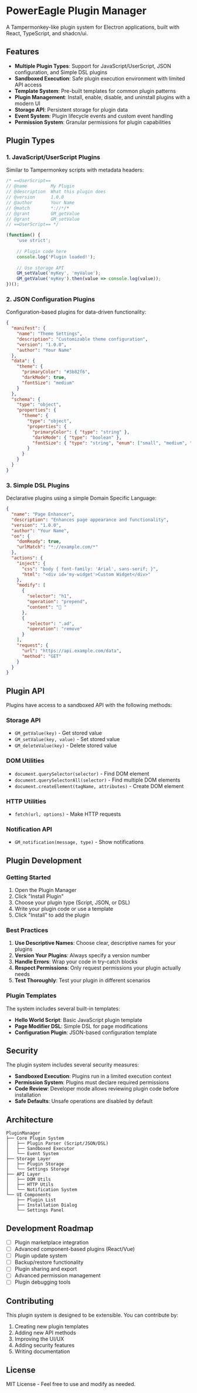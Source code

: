 # PowerEagle Plugin Manager

A Tampermonkey-like plugin system for Electron applications, built with React, TypeScript, and shadcn/ui.

## Features

- **Multiple Plugin Types**: Support for JavaScript/UserScript, JSON configuration, and Simple DSL plugins
- **Sandboxed Execution**: Safe plugin execution environment with limited API access
- **Template System**: Pre-built templates for common plugin patterns
- **Plugin Management**: Install, enable, disable, and uninstall plugins with a modern UI
- **Storage API**: Persistent storage for plugin data
- **Event System**: Plugin lifecycle events and custom event handling
- **Permission System**: Granular permissions for plugin capabilities

## Plugin Types

### 1. JavaScript/UserScript Plugins

Similar to Tampermonkey scripts with metadata headers:

```javascript
/* ==UserScript==
// @name         My Plugin
// @description  What this plugin does
// @version      1.0.0
// @author       Your Name
// @match        *://*/*
// @grant        GM_getValue
// @grant        GM_setValue
// ==UserScript== */

(function() {
    'use strict';
    
    // Plugin code here
    console.log('Plugin loaded!');
    
    // Use storage API
    GM_setValue('myKey', 'myValue');
    GM_getValue('myKey').then(value => console.log(value));
})();
```

### 2. JSON Configuration Plugins

Configuration-based plugins for data-driven functionality:

```json
{
  "manifest": {
    "name": "Theme Settings",
    "description": "Customizable theme configuration",
    "version": "1.0.0",
    "author": "Your Name"
  },
  "data": {
    "theme": {
      "primaryColor": "#3b82f6",
      "darkMode": true,
      "fontSize": "medium"
    }
  },
  "schema": {
    "type": "object",
    "properties": {
      "theme": {
        "type": "object",
        "properties": {
          "primaryColor": { "type": "string" },
          "darkMode": { "type": "boolean" },
          "fontSize": { "type": "string", "enum": ["small", "medium", "large"] }
        }
      }
    }
  }
}
```

### 3. Simple DSL Plugins

Declarative plugins using a simple Domain Specific Language:

```json
{
  "name": "Page Enhancer",
  "description": "Enhances page appearance and functionality",
  "version": "1.0.0",
  "author": "Your Name",
  "on": {
    "domReady": true,
    "urlMatch": "*://example.com/*"
  },
  "actions": {
    "inject": {
      "css": "body { font-family: 'Arial', sans-serif; }",
      "html": "<div id='my-widget'>Custom Widget</div>"
    },
    "modify": [
      {
        "selector": "h1",
        "operation": "prepend",
        "content": "🚀 "
      },
      {
        "selector": ".ad",
        "operation": "remove"
      }
    ],
    "request": {
      "url": "https://api.example.com/data",
      "method": "GET"
    }
  }
}
```

## Plugin API

Plugins have access to a sandboxed API with the following methods:

### Storage API
- `GM_getValue(key)` - Get stored value
- `GM_setValue(key, value)` - Set stored value
- `GM_deleteValue(key)` - Delete stored value

### DOM Utilities
- `document.querySelector(selector)` - Find DOM element
- `document.querySelectorAll(selector)` - Find multiple DOM elements
- `document.createElement(tagName, attributes)` - Create DOM element

### HTTP Utilities
- `fetch(url, options)` - Make HTTP requests

### Notification API
- `GM_notification(message, type)` - Show notifications

## Plugin Development

### Getting Started

1. Open the Plugin Manager
2. Click "Install Plugin"
3. Choose your plugin type (Script, JSON, or DSL)
4. Write your plugin code or use a template
5. Click "Install" to add the plugin

### Best Practices

1. **Use Descriptive Names**: Choose clear, descriptive names for your plugins
2. **Version Your Plugins**: Always specify a version number
3. **Handle Errors**: Wrap your code in try-catch blocks
4. **Respect Permissions**: Only request permissions your plugin actually needs
5. **Test Thoroughly**: Test your plugin in different scenarios

### Plugin Templates

The system includes several built-in templates:

- **Hello World Script**: Basic JavaScript plugin template
- **Page Modifier DSL**: Simple DSL for page modifications
- **Configuration Plugin**: JSON-based configuration template

## Security

The plugin system includes several security measures:

- **Sandboxed Execution**: Plugins run in a limited execution context
- **Permission System**: Plugins must declare required permissions
- **Code Review**: Developer mode allows reviewing plugin code before installation
- **Safe Defaults**: Unsafe operations are disabled by default

## Architecture

```
PluginManager
├── Core Plugin System
│   ├── Plugin Parser (Script/JSON/DSL)
│   ├── Sandboxed Executor
│   └── Event System
├── Storage Layer
│   ├── Plugin Storage
│   └── Settings Storage
├── API Layer
│   ├── DOM Utils
│   ├── HTTP Utils
│   └── Notification System
└── UI Components
    ├── Plugin List
    ├── Installation Dialog
    └── Settings Panel
```

## Development Roadmap

- [ ] Plugin marketplace integration
- [ ] Advanced component-based plugins (React/Vue)
- [ ] Plugin update system
- [ ] Backup/restore functionality
- [ ] Plugin sharing and export
- [ ] Advanced permission management
- [ ] Plugin debugging tools

## Contributing

This plugin system is designed to be extensible. You can contribute by:

1. Creating new plugin templates
2. Adding new API methods
3. Improving the UI/UX
4. Adding security features
5. Writing documentation

## License

MIT License - Feel free to use and modify as needed.
